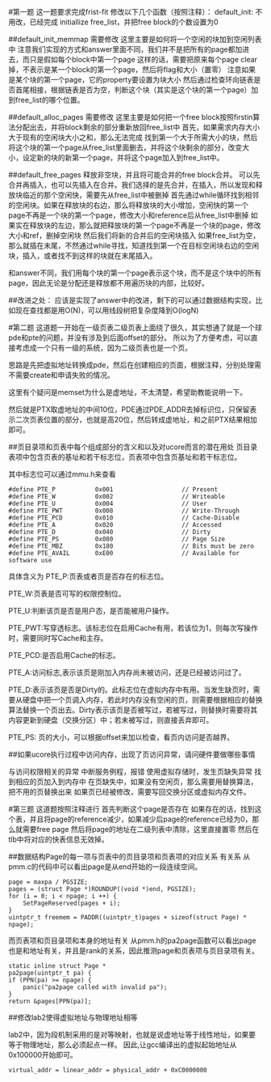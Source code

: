 #第一题
这一题要求完成frist-fit
修改以下几个函数（按照注释）：
default_init:
不用改，已经完成 initiallize free_list，并把free block的个数设置为0

##default_init_memmap
需要修改
这里主要是如何将一个空闲的块加到空闲列表中
注意我们实现的方式和answer里面不同，我们并不是把所有的page都加进去，而只是假如每个block中第一个page
这样的话，需要把原来每个page clear掉，不表示是某一个block的第一个page，然后将flag和大小（置零）
注意如果是某个块的第一个page，它的property要设置为块大小
然后通过检查环向链表是否首尾相接，根据链表是否为空，判断这个块（其实是这个块的第一个page）加到free_list的哪个位置。


##default_alloc_pages
需要修改
这里主要是如何把一个free block按照firstin算法分配出去，并将block剩余的部分重新放回free_list中
首先，如果需求内存大小大于现有的空闲块大小之和，那么无法完成
找到第一个大于所需大小的块，然后将这个块的第一个page从free_list里面删去，并将这个块剩余的部分，改变大小，设定新的块的新第一个page，并将这个page加入到free_list中。

##default_free_pages
释放非空块，并且将可能合并的free block合并。
可以先合并再插入，也可以先插入在合并。我们选择的是先合并，在插入，所以发现和释放块临近的那个空闲快，需要先从free_list中被删掉
首先通过while循环找到相邻的空闲块。如果在释放块的右边，那么将释放块的大小增加，空闲快的第一个page不再是一个块的第一个page，修改大小和reference后从free_list中删掉
如果实在释放块的左边，那么就把释放块的第一个page不再是一个块的page，修改大小和ref，删掉空闲块
然后我们将新的合并后的空闲块插入
如果free_list为空，那么就插在末尾，不然通过while寻找，知道找到第一个在目标空闲块右边的空闲块，插入，或者找不到这样的块就在末尾插入。

和answer不同，我们用每个块的第一个page表示这个块，而不是这个块中的所有page，因此无论是分配还是释放都不用遍历块的内部，比较好。

##改进之处：
应该是实现了answer中的改进，剩下的可以通过数据结构实现，比如现在查找都是用O(N)，可以用线段树把复杂度降到O(logN)

#第二题
这道题一开始在一级页表二级页表上面绕了很久，其实想通了就是一个球pde和pte的问题，并没有涉及到后面offset的部分。
所以为了方便考虑，可以直接考虑成一个只有一级的系统，因为二级页表也是一个页。

思路是先把虚拟地址转换成pde，然后在创建相应的页面，根据注释，分别处理需不需要create和申请失败的情况。

这里有个疑问是memset为什么是虚地址，不太清楚，希望助教能说明一下。

然后就是PTX取虚地址的中间10位，PDE通过PDE_ADDR去掉标识位，只保留表示二次页表位置的部分，也就是高20位，然后转成虚地址，和之前PTX结果相加即可。


##页目录项和页表中每个组成部分的含义和以及对ucore而言的潜在用处
页目录表项中包含页表的基址和若干标志位，页表项中包含页基址和若干标志位。

其中标志位可以通过mmu.h来查看
```
#define PTE_P           0x001                   // Present
#define PTE_W           0x002                   // Writeable
#define PTE_U           0x004                   // User
#define PTE_PWT         0x008                   // Write-Through
#define PTE_PCD         0x010                   // Cache-Disable
#define PTE_A           0x020                   // Accessed
#define PTE_D           0x040                   // Dirty
#define PTE_PS          0x080                   // Page Size
#define PTE_MBZ         0x180                   // Bits must be zero
#define PTE_AVAIL       0xE00                   // Available for software use
```
具体含义为
PTE_P:页表或者页是否存在的标志位。

PTE_W:页表是否可写的权限控制位。

PTE_U:判断该页是否是用户态，是否能被用户操作。

PTE_PWT:写穿透标志。该标志位在启用Cache有用，若该位为1，则每次写操作时，需要同时写Cache和主存。

PTE_PCD:是否启用Cache的标志。

PTE_A:访问标志,表示该页是刚加入内存尚未被访问，还是已经被访问过了。

PTE_D:表示该页是否是Dirty的。此标志位在虚拟内存中有用。当发生缺页时，需要从硬盘中把一个页调入内存，若此时内存没有空闲的页，则需要根据相应的替换算法替换一个页出去。Dirty表示该页是否被写过，若被写过，则替换时需要将其内容更新到硬盘（交换分区）中；若未被写过，则直接丢弃即可。

PTE_PS: 页的大小，可以根据offset来加以检查，看页内访问是否越界。

##如果ucore执行过程中访问内存，出现了页访问异常，请问硬件要做哪些事情	

与访问权限相关的异常	中断服务例程，报错
使用虚拟存储时，发生页缺失异常	找到相应的页加入到内存中
在页缺失中，如果没有空闲页，那么需要用替换算法，把不用的页替换出来
如果页已经被修改，需要写回交换分区或虚拟内存文件。

#第三题
这道题按照注释进行
首先判断这个page是否存在
如果存在的话，找到这个表，并且将page的reference减少，如果减少后page的reference已经为0，那么就需要free page
然后将page的地址在二级列表中清除，这里直接置零
然后在tlb中将对应的快表信息无效掉。

##数据结构Page的每一项与页表中的页目录项和页表项的对应关系
有关系
从pmm.c的代码中可以看出page是从end开始的一段连续空间。
```
page = maxpa / PGSIZE; 
pages = (struct Page *)ROUNDUP((void *)end, PGSIZE); 
for (i = 0; i < npage; i ++) {
    SetPageReserved(pages + i); 
}
uintptr_t freemem = PADDR((uintptr_t)pages + sizeof(struct Page) * npage);
```
而页表项和页目录项和本身的地址有关
从pmm.h的pa2page函数可以看出page也是和地址有关，并且是rank的关系，因此推测page和页表项与页目录项有关。
```
static inline struct Page *
pa2page(uintptr_t pa) {
if (PPN(pa) >= npage) {
    panic("pa2page called with invalid pa");
}
return &pages[PPN(pa)];
```


##修改lab2使得虚拟地址与物理地址相等

lab2中，因为段机制采用的是对等映射，也就是说虚地址等于线性地址，如果要等于物理地址，那么必须起点一样。
因此,让gcc编译出的虚拟起始地址从0x100000开始即可。
```
virtual_addr = linear_addr = physical_addr + 0xC0000000
```
